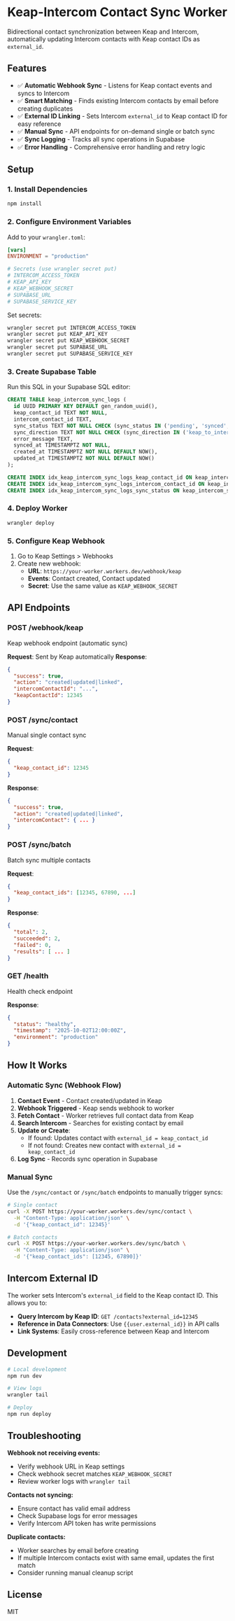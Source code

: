 # Keap-Intercom Contact Sync Worker

Bidirectional contact synchronization between Keap and Intercom, automatically updating Intercom contacts with Keap contact IDs as `external_id`.

## Features

- ✅ **Automatic Webhook Sync** - Listens for Keap contact events and syncs to Intercom
- ✅ **Smart Matching** - Finds existing Intercom contacts by email before creating duplicates
- ✅ **External ID Linking** - Sets Intercom `external_id` to Keap contact ID for easy reference
- ✅ **Manual Sync** - API endpoints for on-demand single or batch sync
- ✅ **Sync Logging** - Tracks all sync operations in Supabase
- ✅ **Error Handling** - Comprehensive error handling and retry logic

## Setup

### 1. Install Dependencies

```bash
npm install
```

### 2. Configure Environment Variables

Add to your `wrangler.toml`:

```toml
[vars]
ENVIRONMENT = "production"

# Secrets (use wrangler secret put)
# INTERCOM_ACCESS_TOKEN
# KEAP_API_KEY
# KEAP_WEBHOOK_SECRET
# SUPABASE_URL
# SUPABASE_SERVICE_KEY
```

Set secrets:

```bash
wrangler secret put INTERCOM_ACCESS_TOKEN
wrangler secret put KEAP_API_KEY
wrangler secret put KEAP_WEBHOOK_SECRET
wrangler secret put SUPABASE_URL
wrangler secret put SUPABASE_SERVICE_KEY
```

### 3. Create Supabase Table

Run this SQL in your Supabase SQL editor:

```sql
CREATE TABLE keap_intercom_sync_logs (
  id UUID PRIMARY KEY DEFAULT gen_random_uuid(),
  keap_contact_id TEXT NOT NULL,
  intercom_contact_id TEXT,
  sync_status TEXT NOT NULL CHECK (sync_status IN ('pending', 'synced', 'failed', 'skipped')),
  sync_direction TEXT NOT NULL CHECK (sync_direction IN ('keap_to_intercom', 'intercom_to_keap')),
  error_message TEXT,
  synced_at TIMESTAMPTZ NOT NULL,
  created_at TIMESTAMPTZ NOT NULL DEFAULT NOW(),
  updated_at TIMESTAMPTZ NOT NULL DEFAULT NOW()
);

CREATE INDEX idx_keap_intercom_sync_logs_keap_contact_id ON keap_intercom_sync_logs(keap_contact_id);
CREATE INDEX idx_keap_intercom_sync_logs_intercom_contact_id ON keap_intercom_sync_logs(intercom_contact_id);
CREATE INDEX idx_keap_intercom_sync_logs_sync_status ON keap_intercom_sync_logs(sync_status);
```

### 4. Deploy Worker

```bash
wrangler deploy
```

### 5. Configure Keap Webhook

1. Go to Keap Settings > Webhooks
2. Create new webhook:
   - **URL**: `https://your-worker.workers.dev/webhook/keap`
   - **Events**: Contact created, Contact updated
   - **Secret**: Use the same value as `KEAP_WEBHOOK_SECRET`

## API Endpoints

### POST /webhook/keap

Keap webhook endpoint (automatic sync)

**Request**: Sent by Keap automatically
**Response**:
```json
{
  "success": true,
  "action": "created|updated|linked",
  "intercomContactId": "...",
  "keapContactId": 12345
}
```

### POST /sync/contact

Manual single contact sync

**Request**:
```json
{
  "keap_contact_id": 12345
}
```

**Response**:
```json
{
  "success": true,
  "action": "created|updated|linked",
  "intercomContact": { ... }
}
```

### POST /sync/batch

Batch sync multiple contacts

**Request**:
```json
{
  "keap_contact_ids": [12345, 67890, ...]
}
```

**Response**:
```json
{
  "total": 2,
  "succeeded": 2,
  "failed": 0,
  "results": [ ... ]
}
```

### GET /health

Health check endpoint

**Response**:
```json
{
  "status": "healthy",
  "timestamp": "2025-10-02T12:00:00Z",
  "environment": "production"
}
```

## How It Works

### Automatic Sync (Webhook Flow)

1. **Contact Event** - Contact created/updated in Keap
2. **Webhook Triggered** - Keap sends webhook to worker
3. **Fetch Contact** - Worker retrieves full contact data from Keap
4. **Search Intercom** - Searches for existing contact by email
5. **Update or Create**:
   - If found: Updates contact with `external_id = keap_contact_id`
   - If not found: Creates new contact with `external_id = keap_contact_id`
6. **Log Sync** - Records sync operation in Supabase

### Manual Sync

Use the `/sync/contact` or `/sync/batch` endpoints to manually trigger syncs:

```bash
# Single contact
curl -X POST https://your-worker.workers.dev/sync/contact \
  -H "Content-Type: application/json" \
  -d '{"keap_contact_id": 12345}'

# Batch contacts
curl -X POST https://your-worker.workers.dev/sync/batch \
  -H "Content-Type: application/json" \
  -d '{"keap_contact_ids": [12345, 67890]}'
```

## Intercom External ID

The worker sets Intercom's `external_id` field to the Keap contact ID. This allows you to:

- **Query Intercom by Keap ID**: `GET /contacts?external_id=12345`
- **Reference in Data Connectors**: Use `{{user.external_id}}` in API calls
- **Link Systems**: Easily cross-reference between Keap and Intercom

## Development

```bash
# Local development
npm run dev

# View logs
wrangler tail

# Deploy
npm run deploy
```

## Troubleshooting

**Webhook not receiving events:**
- Verify webhook URL in Keap settings
- Check webhook secret matches `KEAP_WEBHOOK_SECRET`
- Review worker logs with `wrangler tail`

**Contacts not syncing:**
- Ensure contact has valid email address
- Check Supabase logs for error messages
- Verify Intercom API token has write permissions

**Duplicate contacts:**
- Worker searches by email before creating
- If multiple Intercom contacts exist with same email, updates the first match
- Consider running manual cleanup script

## License

MIT
